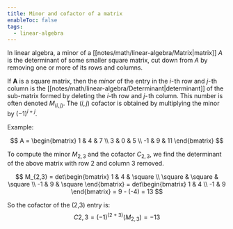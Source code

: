 ```yaml
---
title: Minor and cofactor of a matrix
enableToc: false
tags:
  - linear-algebra
---
```


In linear algebra, a minor of a [[notes/math/linear-algebra/Matrix|matrix]] $A$ is the determinant of some smaller square matrix, cut down from $A$ by removing one or more of its rows and columns. 

If **A** is a square matrix, then the _minor_ of the entry in the $i$- th row and $j$- th column is the [[notes/math/linear-algebra/Determinant|determinant]] of the sub-matrix formed by deleting the $i$-th row and $j$- th column. This number is often denoted $M_{(i,j)}$. The $(i, j)$ cofactor is obtained by multiplying the minor by $(-1)^{i+j}$.

Example:

$$
A = \begin{bmatrix}
1 & 4 & 7 \\
3 & 0 & 5 \\
-1 & 9 & 11
\end{bmatrix}
$$

To compute the minor $M_{2,3}$ and the cofactor $C_{2,3}$, we find the determinant of the above matrix with row 2 and column 3 removed.

$$
M_{2,3} = det\begin{bmatrix}
1 & 4 & \square \\
\square & \square & \square \\
-1 & 9 & \square
\end{bmatrix}
= det\begin{bmatrix}
1 & 4 \\
-1 & 9
\end{bmatrix}
= 9 - (-4) = 13
$$

So the cofactor of the (2,3) entry is:
$$
C{2,3} = (-1)^{(2+3)}(M_{2,3}) = -13
$$